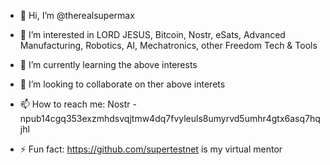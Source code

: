 - 👋 Hi, I’m @therealsupermax
- 👀 I’m interested in LORD JESUS, Bitcoin, Nostr, eSats, Advanced Manufacturing, Robotics, AI, Mechatronics, other Freedom Tech & Tools
- 🌱 I’m currently learning the above interests
- 💞️ I’m looking to collaborate on ther above interets
- 📫 How to reach me: Nostr - npub14cgq353exzmhdsvqjtmw4dq7fvyleuls8umyrvd5umhr4gtx6asq7hqjhl


- ⚡ Fun fact: https://github.com/supertestnet is my virtual mentor

<!---
therealsupermax/therealsupermax is a ✨ special ✨ repository because its `README.md` (this file) appears on your GitHub profile.
You can click the Preview link to take a look at your changes.
--->

